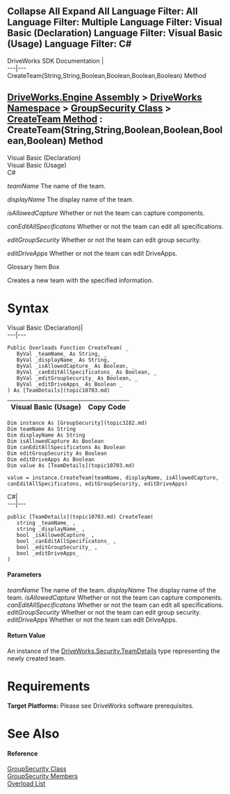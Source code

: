 Collapse All Expand All Language Filter: All  Language Filter: Multiple  Language Filter: Visual Basic (Declaration) Language Filter: Visual Basic (Usage) Language Filter: C#  
---  
DriveWorks SDK Documentation  |   
---|---  
CreateTeam(String,String,Boolean,Boolean,Boolean,Boolean) Method   
  
[DriveWorks.Engine Assembly](topic2156.md) > [DriveWorks Namespace](topic2159.md) > [GroupSecurity Class](topic3282.md) > [CreateTeam Method](topic3295.md) : CreateTeam(String,String,Boolean,Boolean,Boolean,Boolean) Method  
---  
  
Visual Basic (Declaration)    
Visual Basic (Usage)    
C# 

_teamName_
    The name of the team.

_displayName_
    The display name of the team.

_isAllowedCapture_
    Whether or not the team can capture components.

_canEditAllSpecificatons_
    Whether or not the team can edit all specifications.

_editGroupSecurity_
    Whether or not the team can edit group security.

_editDriveApps_
    Whether or not the team can edit DriveApps.

Glossary Item Box

Creates a new team with the specified information. 

# Syntax

Visual Basic (Declaration)|   
---|---  
      
    
    Public Overloads Function CreateTeam( _
       ByVal _teamName_ As String, _
       ByVal _displayName_ As String, _
       ByVal _isAllowedCapture_ As Boolean, _
       ByVal _canEditAllSpecificatons_ As Boolean, _
       ByVal _editGroupSecurity_ As Boolean, _
       ByVal _editDriveApps_ As Boolean _
    ) As [TeamDetails](topic10703.md)  
  
Visual Basic (Usage)| Copy Code  
---|---  
      
    
    Dim instance As [GroupSecurity](topic3282.md)
    Dim teamName As String
    Dim displayName As String
    Dim isAllowedCapture As Boolean
    Dim canEditAllSpecificatons As Boolean
    Dim editGroupSecurity As Boolean
    Dim editDriveApps As Boolean
    Dim value As [TeamDetails](topic10703.md)
     
    value = instance.CreateTeam(teamName, displayName, isAllowedCapture, canEditAllSpecificatons, editGroupSecurity, editDriveApps)  
  
C#|   
---|---  
      
    
    public [TeamDetails](topic10703.md) CreateTeam( 
       string _teamName_ ,
       string _displayName_ ,
       bool _isAllowedCapture_ ,
       bool _canEditAllSpecificatons_ ,
       bool _editGroupSecurity_ ,
       bool _editDriveApps_
    )  
  
#### Parameters

 _teamName_
    The name of the team.
_displayName_
    The display name of the team.
_isAllowedCapture_
    Whether or not the team can capture components.
_canEditAllSpecificatons_
    Whether or not the team can edit all specifications.
_editGroupSecurity_
    Whether or not the team can edit group security.
_editDriveApps_
    Whether or not the team can edit DriveApps.

#### Return Value

An instance of the [DriveWorks.Security.TeamDetails](topic10703.md) type representing the newly created team.

# Requirements

**Target Platforms:** Please see DriveWorks software prerequisites.

# See Also

#### Reference

[GroupSecurity Class](topic3282.md)   
[GroupSecurity Members](topic3283.md)   
[Overload List](topic3295.md)


